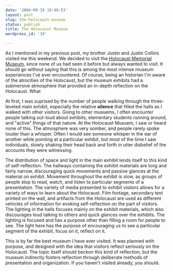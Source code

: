 ```yaml
---
date: '2004-09-19 19:49:53'
layout: post
slug: the-holocaust-museum
status: publish
title: The Holocaust Museum
wordpress_id: '19'

---
```


As I mentioned in my previous post, my brother Justin and Justin Collins visited me this weekend. We decided to visit the [Holocaust Memorial Museum](http://www.ushmm.org/), since none of us had seen it before but always wanted to visit. It should go without saying that this is among the most intense museum experiences I've ever encountered. Of course, being an historian I'm aware of the atrocities of the Holocaust, but the museum exhibits had a submersive atmosphere that provided an in-depth reflection on the Holocaust. What




At first, I was suprised by the number of people walking through the three-leveled main exhibit, especially the relative **silence** that filled the halls as I walked with other visitors. Going to other musuems, I often encounter people talking out-loud about exhibits, elementary students running around, and "active" things of that nature. At the Holocaust Musuem, I saw or heard none of this. The atmosphere was very somber, and people rarely spoke louder than a whisper. Often I would see someone whisper in the ear of another while pointing at a particular exhibit, but most of the time I saw individuals, slowly shaking their head back and forth in utter disbelief of the accounts they were witnessing.




The distribution of space and light in the main exhibit lends itself to this kind of self-reflection. The hallways containing the exhibit materials are long and fairly narrow, discouraging quick movements and passive glances at the material on exhibit. Movement throughout the exhibit is slow, as groups of people stop to read, watch, and listen to particular segments of a presentation. The variety of media presented to exhibit visitors allows for a variety of ways to learn about the Holocaust. Film footage, secondary text printed on the wall, and artifacts from the Holocaust are used as different vehicles of information for evoking self-reflection on the part of visitors. The lighting in the halls focuses mainly on the exhibit materials, which also discourages loud talking to others and quick glances over the exhibits. The lighting is focused and has a purpose other than filling a room for people to see. The light here has the purpose of encouraging us to see a particular segment of the exhibit, focus on it, reflect on it.




This is by far the best museum I have ever visited. It was planned with purpose, and designed with the idea that visitors reflect seriously on the Holocaust. The topic itself should beckon this kind of reflection, but the museum indirectly fosters reflection through deliberate methods of presentation and organization. If you haven't visited already, you should.
